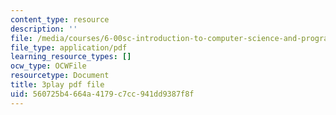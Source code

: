 ```yaml
---
content_type: resource
description: ''
file: /media/courses/6-00sc-introduction-to-computer-science-and-programming-spring-2011/560725b4664a4179c7cc941dd9387f8f_TIQTYgmavC4.pdf
file_type: application/pdf
learning_resource_types: []
ocw_type: OCWFile
resourcetype: Document
title: 3play pdf file
uid: 560725b4-664a-4179-c7cc-941dd9387f8f
---
```

